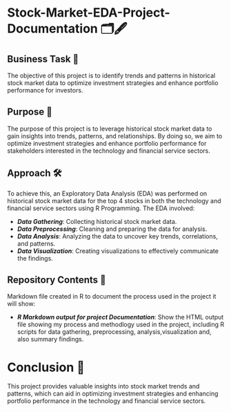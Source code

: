 # Stock-Market-EDA-Project-Documentation 🗂️🖋️

## Business Task 💼
The objective of this project is to identify trends and patterns in historical stock market data to optimize investment strategies and enhance portfolio performance for investors.

## Purpose 🎯
The purpose of this project is to leverage historical stock market data to gain insights into trends, patterns, and relationships. By doing so, we aim to optimize investment strategies and enhance portfolio performance for stakeholders interested in the technology and financial service sectors.

## Approach 🛠️
To achieve this, an Exploratory Data Analysis (EDA) was performed on historical stock market data for the top 4 stocks in both the technology and financial service sectors using R Programming. The EDA involved:
* ***Data Gathering***: Collecting historical stock market data.
* ***Data Preprocessing***: Cleaning and preparing the data for analysis.
* ***Data Analysis***: Analyzing the data to uncover key trends, correlations, and patterns.
* ***Data Visualization***: Creating visualizations to effectively communicate the findings.

## Repository Contents 📁
Markdown file created in R to document the process used in the project it will show:
* ***R Markdown output for project Documentation***: Show the HTML output file showing my process and methodlogy used in the project, including R scripts for data gathering, preprocessing, analysis,visualization and, also summary findings.

# Conclusion 🚀
This project provides valuable insights into stock market trends and patterns, which can aid in optimizing investment strategies and enhancing portfolio performance in the technology and financial service sectors.



